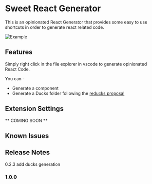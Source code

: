 # Sweet React Generator

This is an opinionated React Generator that provides some easy to use shortcuts in order to generate react related code.

![Example](./assets/react-generator.gif)

## Features

Simply right click in the file explorer in vscode to generate opinionated React Code.

You can - 


- Generate a component 
- Generate a Ducks folder following the [reducks proposal](https://github.com/alexnm/re-ducks)


## Extension Settings

** COMING SOON **

## Known Issues


## Release Notes

0.2.3 add ducks generation

### 1.0.0

